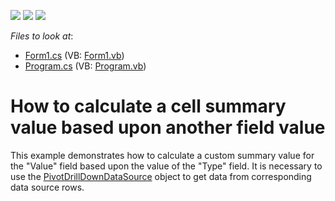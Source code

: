 <!-- default badges list -->
![](https://img.shields.io/endpoint?url=https://codecentral.devexpress.com/api/v1/VersionRange/128579575/10.1.5%2B)
[![](https://img.shields.io/badge/Open_in_DevExpress_Support_Center-FF7200?style=flat-square&logo=DevExpress&logoColor=white)](https://supportcenter.devexpress.com/ticket/details/E2392)
[![](https://img.shields.io/badge/📖_How_to_use_DevExpress_Examples-e9f6fc?style=flat-square)](https://docs.devexpress.com/GeneralInformation/403183)
<!-- default badges end -->
<!-- default file list -->
*Files to look at*:

* [Form1.cs](./CS/WindowsApplication53/Form1.cs) (VB: [Form1.vb](./VB/WindowsApplication53/Form1.vb))
* [Program.cs](./CS/WindowsApplication53/Program.cs) (VB: [Program.vb](./VB/WindowsApplication53/Program.vb))
<!-- default file list end -->
# How to calculate a cell summary value based upon another field value


<p>This example demonstrates how to calculate a custom summary value for the "Value" field based upon the value of the "Type" field. It is necessary to use the <a href="http://documentation.devexpress.com/#WindowsForms/clsDevExpressXtraPivotGridPivotDrillDownDataSourcetopic">PivotDrillDownDataSource</a> object to get data from corresponding data source rows.</p>

<br/>


